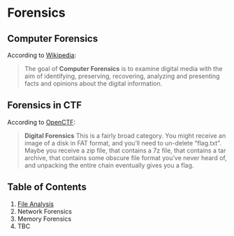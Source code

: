 # Forensics

## Computer Forensics

According to [Wikipedia](https://en.wikipedia.org/wiki/Computer_forensics):
> The goal of **Computer Forensics** is to examine digital media with the aim of identifying, preserving, recovering, analyzing and presenting facts and opinions about the digital information.

## Forensics in CTF
According to [OpenCTF](http://www.openctf.com/html/firstctf.html):
> **Digital Forensics** This is a fairly broad category. You might receive an image of a disk in FAT format, and you’ll need to un-delete “flag.txt”. Maybe you receive a zip file, that contains a 7z file, that contains a tar archive, that contains some obscure file format you’ve never heard of, and unpacking the entire chain eventually gives you a flag.

## Table of Contents
1. [File Analysis](./fileanalysis.md)
2. Network Forensics
3. Memory Forensics
4. TBC
